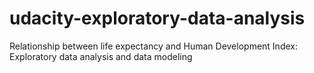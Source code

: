 # udacity-exploratory-data-analysis
Relationship between life expectancy and Human Development Index: Exploratory data analysis and data modeling
